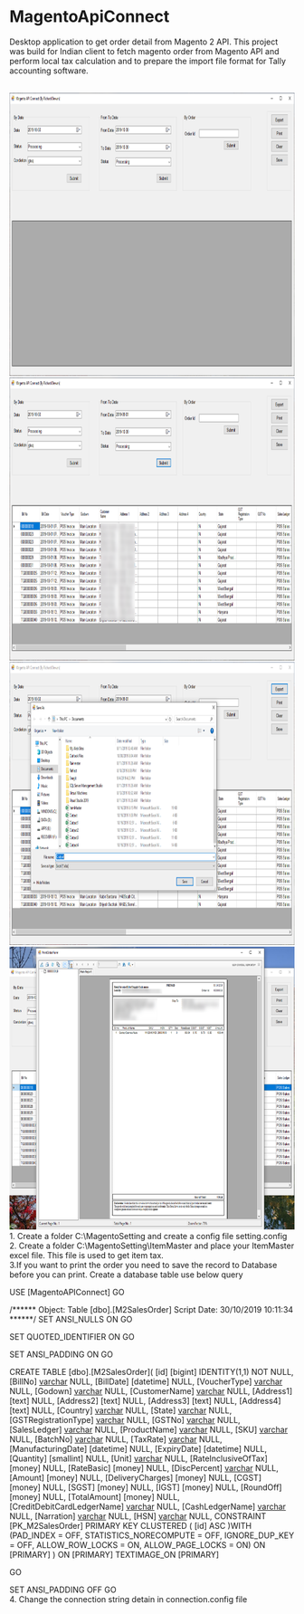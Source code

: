 # MagentoApiConnect
Desktop application to get order detail from Magento 2 API. 
This project was build for Indian client to fetch magento order from Magento API and perform local tax calculation and
to prepare the import file format for Tally accounting software.

<br>
<img src="https://github.com/rddewan/MagentoApiConnect/blob/master/MagentoApp/Images/1.png" width="700" height="500">
<br>
<img src="https://github.com/rddewan/MagentoApiConnect/blob/master/MagentoApp/Images/2.png" width="700" height="500">
<br>
<img src="https://github.com/rddewan/MagentoApiConnect/blob/master/MagentoApp/Images/3.png" width="700" height="500">
<br>
<img src="https://github.com/rddewan/MagentoApiConnect/blob/master/MagentoApp/Images/4.png" width="700" height="500">

<br>
1. Create a folder C:\MagentoSetting and create a config file setting.config
<br>
2. Create a folder C:\MagentoSetting\ItemMaster and place your ItemMaster excel file. This file is used to get item tax.
<br>
3.If you want to print the order you need to save the record to Database before you can print.
Create a database table use below query
<br>

USE [MagentoAPIConnect]
GO

/****** Object:  Table [dbo].[M2SalesOrder]    Script Date: 30/10/2019 10:11:34 ******/
SET ANSI_NULLS ON
GO

SET QUOTED_IDENTIFIER ON
GO

SET ANSI_PADDING ON
GO

CREATE TABLE [dbo].[M2SalesOrder](
	[id] [bigint] IDENTITY(1,1) NOT NULL,
	[BillNo] [varchar](50) NULL,
	[BillDate] [datetime] NULL,
	[VoucherType] [varchar](50) NULL,
	[Godown] [varchar](50) NULL,
	[CustomerName] [varchar](250) NULL,
	[Address1] [text] NULL,
	[Address2] [text] NULL,
	[Address3] [text] NULL,
	[Address4] [text] NULL,
	[Country] [varchar](50) NULL,
	[State] [varchar](50) NULL,
	[GSTRegistrationType] [varchar](50) NULL,
	[GSTNo] [varchar](50) NULL,
	[SalesLedger] [varchar](50) NULL,
	[ProductName] [varchar](250) NULL,
	[SKU] [varchar](50) NULL,
	[BatchNo] [varchar](50) NULL,
	[TaxRate] [varchar](20) NULL,
	[ManufacturingDate] [datetime] NULL,
	[ExpiryDate] [datetime] NULL,
	[Quantity] [smallint] NULL,
	[Unit] [varchar](50) NULL,
	[RateInclusiveOfTax] [money] NULL,
	[RateBasic] [money] NULL,
	[DiscPercent] [varchar](50) NULL,
	[Amount] [money] NULL,
	[DeliveryCharges] [money] NULL,
	[CGST] [money] NULL,
	[SGST] [money] NULL,
	[IGST] [money] NULL,
	[RoundOff] [money] NULL,
	[TotalAmount] [money] NULL,
	[CreditDebitCardLedgerName] [varchar](250) NULL,
	[CashLedgerName] [varchar](250) NULL,
	[Narration] [varchar](250) NULL,
	[HSN] [varchar](50) NULL,
 CONSTRAINT [PK_M2SalesOrder] PRIMARY KEY CLUSTERED 
(
	[id] ASC
)WITH (PAD_INDEX = OFF, STATISTICS_NORECOMPUTE = OFF, IGNORE_DUP_KEY = OFF, ALLOW_ROW_LOCKS = ON, ALLOW_PAGE_LOCKS = ON) ON [PRIMARY]
) ON [PRIMARY] TEXTIMAGE_ON [PRIMARY]

GO

SET ANSI_PADDING OFF
GO
<br>
4. Change the connection string detain in connection.config file



